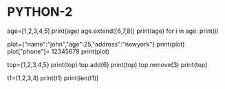 # PYTHON-2
age=[1,2,3,4,5]
print(age)
age.extend([6,7,8])
print(age)
for i in age:
    print(i)

plot={"name":"john","age":25,"address":"newyork"}
print(plot)
plot["phone"]= 12345678
print(plot)

top={1,2,3,4,5}
print(top)
top.add(6)
print(top)
top.remove(3)
print(top)

t1=(1,2,3,4)
print(t1)
print(len(t1))
